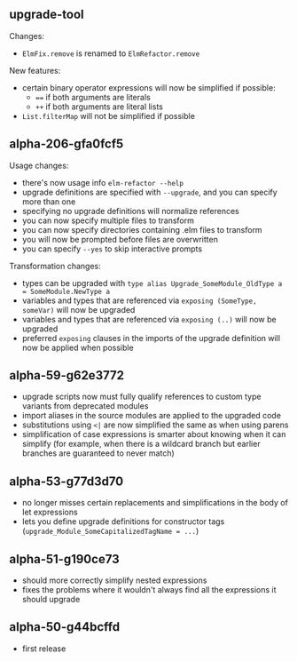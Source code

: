 ## upgrade-tool

Changes:

- `ElmFix.remove` is renamed to `ElmRefactor.remove`

New features:

- certain binary operator expressions will now be simplified if possible:
  - `==` if both arguments are literals
  - `++` if both arguments are literal lists
- `List.filterMap` will not be simplified if possible


## alpha-206-gfa0fcf5

Usage changes:

- there's now usage info `elm-refactor --help`
- upgrade definitions are specified with `--upgrade`, and you can specify more than one
- specifying no upgrade definitions will normalize references
- you can now specify multiple files to transform
- you can now specify directories containing .elm files to transform
- you will now be prompted before files are overwritten
- you can specify `--yes` to skip interactive prompts

Transformation changes:

- types can be upgraded with `type alias Upgrade_SomeModule_OldType a = SomeModule.NewType a`
- variables and types that are referenced via `exposing (SomeType, someVar)` will now be upgraded
- variables and types that are referenced via `exposing (..)` will now be upgraded
- preferred `exposing` clauses in the imports of the upgrade definition will now be applied when possible


## alpha-59-g62e3772

- upgrade scripts now must fully qualify references to custom type variants from deprecated modules
- import aliases in the source modules are applied to the upgraded code
- substitutions using `<|` are now simplified the same as when using parens
- simplification of case expressions is smarter about knowing when it can simplify (for example, when there is a wildcard branch but earlier branches are guaranteed to never match)


## alpha-53-g77d3d70

- no longer misses certain replacements and simplifications in the body of let expressions
- lets you define upgrade definitions for constructor tags (`upgrade_Module_SomeCapitalizedTagName = ...`)


## alpha-51-g190ce73

- should more correctly simplify nested expressions
- fixes the problems where it wouldn't always find all the expressions it should upgrade


## alpha-50-g44bcffd

- first release
